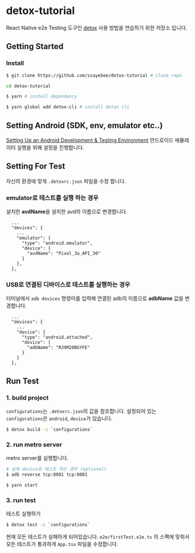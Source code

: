 # detox-tutorial

React Native e2e Testing 도구인 [detox](https://wix.github.io/Detox/) 사용 방법을 연습하기 위한 저장소 입니다.

## Getting Started

### Install

```zsh
$ git clone https://github.com/ssayebee/detox-tutorial # clone repo

cd detox-tutorial

$ yarn # install dependancy

$ yarn global add detox-cli # install detox cli
```

## Setting Android (SDK, env, emulator etc..)

[Setting Up an Android Development & Testing Environment](https://wix.github.io/Detox/docs/introduction/android-dev-env) 안드로이드 에뮬레이터 실행을 위해 설정을 진행합니다.

## Setting For Test

자신의 환경에 맞게 `.detoxrc.json` 파일을 수정 합니다.

### emulator로 테스트를 실행 하는 경우

설치한 **avdName**을 설치한 avd의 이름으로 변경합니다.

```
  ...
  "devices": {
    ...
    "emulator": {
      "type": "android.emulator",
      "device": {
        "avdName": "Pixel_3a_API_30"
      }
    },
  },
```

### USB로 연결된 디바이스로 테스트를 실행하는 경우

터미널에서 `adb devices` 명령어를 입력해 연결된 adb의 이름으로 **adbName** 값을 변경합니다.

```
  ...
  "devices": {
    ...
    "device": {
      "type": "android.attached",
      "device": {
        "adbName": "R39M20BGYFE"
      }
    }
  },
```

## Run Test

### 1. build project

`configurations`는 `.detoxrc.json`의 값을 참조합니다. 설정되어 있는 `configurations`은 `android`, `device`가 있습니다.


```zsh
$ detox build -c `configurations`
```

### 2. run metro server

metro server를 실행합니다.

```zsh
# 실제 device로 테스트 하는 경우 (optional)
$ adb reverse tcp:8081 tcp:8081

$ yarn start
```

### 3. run test

테스트 실행하기

```zsh
$ detox test -c `configurations`
```

현재 모든 테스트가 실패하게 되어있습니다. `e2e/firstTest.e2e.ts` 의 스팩에 맞취서 모든 테스트가 통과하게 `App.tsx` 파일을 수정합니다.
